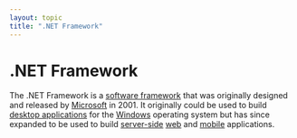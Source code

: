 ```yaml
---
layout: topic
title: ".NET Framework"
---
```


# .NET Framework

The .NET Framework is a [software framework](framework) that was originally designed and released by [Microsoft](microsoft) in 2001. It originally could be used to build [desktop applications](desktop-application) for the [Windows](windows) operating system but has since expanded to be used to build [server-side](client-server) [web](web-application) and [mobile](mobile-application) applications.




